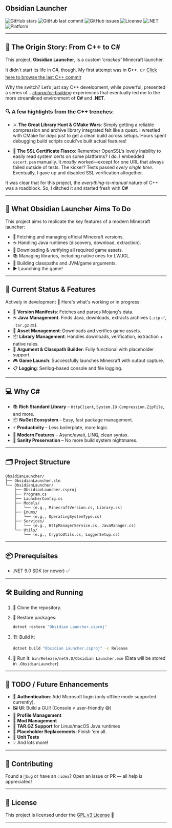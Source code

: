 ## Obsidian Launcher

![GitHub stars](https://img.shields.io/github/stars/Advik-B/Obsidian-Launcher?style=for-the-badge)
![GitHub last commit](https://img.shields.io/github/last-commit/Advik-B/Obsidian-Launcher?style=for-the-badge)
![GitHub issues](https://img.shields.io/github/issues/Advik-B/Obsidian-Launcher?style=for-the-badge)
![License](https://img.shields.io/github/license/Advik-B/Obsidian-Launcher?style=for-the-badge)
![.NET](https://img.shields.io/badge/.NET-9.0-blueviolet?style=for-the-badge)
![Platform](https://img.shields.io/badge/Platform-Windows%20%7C%20Linux%20%7C%20macOS-lightgrey?style=for-the-badge)

---

## 🌱 The Origin Story: From C++ to C\#

This project, **Obsidian Launcher**, is a custom *'cracked'* Minecraft launcher.

It didn't start its life in C#, though. My first attempt was in **C++**.
👉 [Click here to browse the last C++ commit](https://github.com/Advik-B/Obsidian-Launcher/tree/ff27925ef0075a02787c2754d71c0096c27b33f1)

Why the switch? Let’s just say C++ development, while powerful, presented a series of...
*[character-building](./Images/rage-commits.png)* experiences that eventually led me to the more streamlined environment
of **C#** and **.NET**.

### 🔍 A few highlights from the C++ trenches:

* ⚔️ **The Great Library Hunt & CMake Wars**: Simply getting a reliable compression and archive library integrated felt
  like a quest. I wrestled with CMake for *days* just to get a clean build across setups. Hours spent debugging build
  scripts could've built actual features!

* 🔐 **The SSL Certificate Fiasco**: Remember OpenSSL’s lovely inability to easily read system certs on some platforms? I
  do. I embedded `cacert.pem` manually. It *mostly* worked—except for one URL that always failed outside of tests. The
  kicker? Tests passed *every single time*. Eventually, I gave up and disabled SSL verification altogether.

It was clear that for this project, the *everything-is-manual* nature of C++ was a roadblock. So, I ditched it and
started fresh with **C#**

---

## 🎯 What Obsidian Launcher Aims To Do

This project aims to replicate the key features of a modern Minecraft launcher:

* 🧩 Fetching and managing official Minecraft versions.
* ☕ Handling Java runtimes (discovery, download, extraction).
* 🧱 Downloading & verifying all required game assets.
* 📚 Managing libraries, including native ones for LWJGL.
* 🧵 Building classpaths and JVM/game arguments.
* ▶️ Launching the game!

---

## 🔧 Current Status & Features

Actively in development 🔄
Here's what's working or in progress:

* 📜 **Version Manifests**: Fetches and parses Mojang's data.
* ☕ **Java Management**: Finds Java, downloads, extracts archives (`.zip` ✅, `.tar.gz` 🔜).
* 🎨 **Asset Management**: Downloads and verifies game assets.
* 📦 **Library Management**: Handles downloads, verification, extraction + native rules.
* 🧠 **Argument & Classpath Builder**: Fully functional with placeholder support.
* 🎮 **Game Launch**: Successfully launches Minecraft with output capture.
* 📋 **Logging**: Serilog-based console and file logging.

---

## 💻 Why C\#

* 📚 **Rich Standard Library** – `HttpClient`, `System.IO.Compression.ZipFile`, and more.
* 📦 **NuGet Ecosystem** – Easy, fast package management.
* ⚡ **Productivity** – Less boilerplate, more logic.
* 🧼 **Modern Features** – Async/await, LINQ, clean syntax.
* 🧘 **Sanity Preservation** – No more build system nightmares.

---

## 🗂️ Project Structure

```
ObsidianLauncher/
├── ObsidianLauncher.sln
└── ObsidianLauncher/
    ├── ObsidianLauncher.csproj
    ├── Program.cs
    ├── LauncherConfig.cs
    ├── Models/
    │   └── (e.g., MinecraftVersion.cs, Library.cs)
    ├── Enums/
    │   └── (e.g., OperatingSystemType.cs)
    ├── Services/
    │   └── (e.g., HttpManagerService.cs, JavaManager.cs)
    └── Utils/
        └── (e.g., CryptoUtils.cs, LoggerSetup.cs)
```

---

## 📦 Prerequisites

* .NET 9.0 SDK (or newer) ✅

---

## 🛠️ Building and Running

1. 🧬 Clone the repository.
2. 🔄 Restore packages:

   ```bash
   dotnet restore "Obsidian Launcher.csproj"
   ```
3. 🏗️ Build it:

   ```bash
   dotnet build "Obsidian Launcher.csproj" -c Release
   ```
4. 🚀 Run it:
   `bin/Release/net9.0/Obsidian Launcher.exe`
   (Data will be stored in `.ObsidianLauncher`)

---

## 🔮 TODO / Future Enhancements

* 🔐 **Authentication**: Add Microsoft login (only offline mode supported currently).
* 🖼️ **UI**: Build a GUI! (Console ≠ user-friendly 😅)
* 📁 **Profile Management**
* 🧩 **Mod Management**
* 🧰 **TAR.GZ Support** for Linux/macOS Java runtimes
* 🧠 **Placeholder Replacements**: Finish ‘em all.
* 🧪 **Unit Tests**
* 💡 And lots more!

---

## 🤝 Contributing

Found a `🐞bug` or have an `💡idea`?
Open an issue or PR — all help is appreciated!

---

## 📜 License

This project is licensed under the [GPL v3 License](LICENSE.txt) 📄

---
